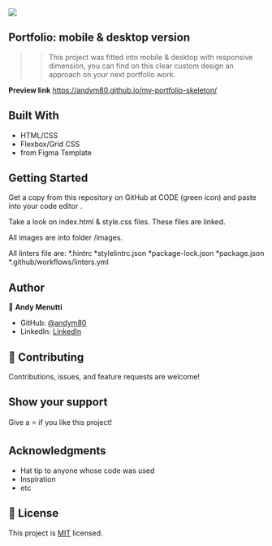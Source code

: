![](https://img.shields.io/badge/Microverse-blueviolet)
## Portfolio: mobile & desktop version

> > This project was fitted into mobile & desktop with responsive dimension, you can find on this clear custom design an approach on your next portfolio work.

**Preview link** https://andym80.github.io/my-portfolio-skeleton/

## Built With

- HTML/CSS
- Flexbox/Grid CSS
- from Figma Template

## Getting Started

Get a copy from this repository on GitHub at CODE (green icon) and paste into your code editor .

Take a look on  index.html & style.css files. These files are linked.

All images are into folder /images.

All linters file are:
*.hintrc
*stylelintrc.json
*package-lock.json
*package.json
\*.github/workflows/linters.yml

## Author

👤 **Andy Menutti**

- GitHub: [@andym80](https://github.com/andym80)
- LinkedIn: [LinkedIn](http://lnnk.in/ekew)

## 🤝 Contributing

Contributions, issues, and feature requests are welcome!

## Show your support

Give a ⭐️ if you like this project!

## Acknowledgments

- Hat tip to anyone whose code was used
- Inspiration
- etc

## 📝 License

This project is [MIT](LICENSE.md) licensed.
